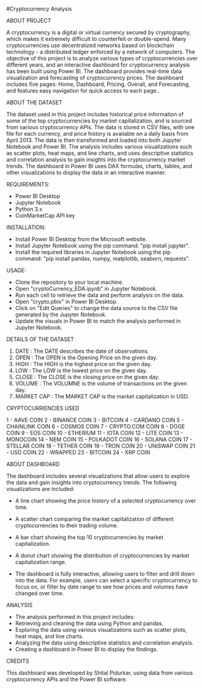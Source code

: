 #Cryptocurrency Analysis

ABOUT PROJECT

A cryptocurrency is a digital or virtual currency secured by cryptography, which makes it extremely difficult to counterfeit or double-spend. Many cryptocurrencies use decentralized networks based on blockchain technology - a distributed ledger enforced by a network of computers. The objective of this project is to analyze various types of cryptocurrencies over different years, and an interactive dashboard for cryptocurrency analysis has been built using Power BI. The dashboard provides real-time data visualization and forecasting of cryptocurrency prices. The dashboard includes five pages: Home, Dashboard, Pricing, Overall, and Forecasting, and features easy navigation for quick access to each page..

ABOUT THE DATASET

The dataset used in this project includes historical price information of some of the top cryptocurrencies by market capitalization, and is sourced from various cryptocurrency APIs. The data is stored in CSV files, with one file for each currency, and price history is available on a daily basis from April 2013. The data is then transformed and loaded into both Jupyter Notebook and Power BI. The analysis includes various visualizations such as scatter plots, heat maps, and line charts, and uses descriptive statistics and correlation analysis to gain insights into the cryptocurrency market trends. The dashboard in Power BI uses DAX formulas, charts, tables, and other visualizations to display the data in an interactive manner.

REQUIREMENTS:
- Power BI Desktop
- Jupyter Notebook
- Python 3.x
- CoinMarketCap API key

INSTALLATION:
- Install Power BI Desktop from the Microsoft website.
- Install Jupyter Notebook using the pip command: "pip install jupyter".
- Install the required libraries in Jupyter Notebook using the pip command: "pip install pandas, numpy, matplotlib, seaborn, requests".

USAGE:
- Clone the repository to your local machine.
- Open "cryptoCurrency_EDA.ipynb" in Jupyter Notebook.
- Run each cell to retrieve the data and perform analysis on the data.
- Open "crypto.pbix" in Power BI Desktop.
- Click on "Edit Queries" to change the data source to the CSV file generated by the Jupyter Notebook.
- Update the visuals in Power BI to match the analysis performed in Jupyter Notebook.

DETAILS OF THE DATASET
1. DATE		    : The DATE describes the date of observations.
2. OPEN		    : The OPEN is the Opening Price on the given day.
3. HIGH		    : The HIGH is the highest price on the given day.
4. LOW		    : The LOW is the lowest price on the given day.
5. CLOSE	    : The CLOSE is the closing price on the given day.
6. VOLUME	    : The VOLUMNE is the volume of transactions on the given day.
7. MARKET CAP	: The MARKET CAP is the market capitalization in USD.

CRYPTOCURRIENCIES USED

1 - AAVE COIN
2 - BINANCE COIN
3 - BITCOIN
4 - CARDANO COIN
5 - CHAINLINK COIN
6 - COSMOS COIN
7 - CRYPTO.COM COIN
8 - DOGE COIN
9 - EOS COIN
10 - ETHERIUM 
11 - IOTA COIN
12 - LITE COIN
13 - MONOCOIN
14 - NEM COIN
15 - POLKADOT COIN
16 - SOLANA COIN
17 - STELLAR COIN
18 - TETHER COIN
19 - TRON COIN
20 - UNISWAP COIN
21 - USD COIN
22 - WRAPPED 
23 - BITCOIN
24 - XRP COIN

ABOUT DASHBOARD

The dashboard includes several visualizations that allow users to explore the data and gain insights into cryptocurrency trends. The following visualizations are included:

 - A line chart showing the price history of a selected cryptocurrency over time.

 - A scatter chart comparing the market capitalization of different cryptocurrencies to their trading volume.

 - A bar chart showing the top 10 cryptocurrencies by market capitalization.

 - A donut chart showing the distribution of cryptocurrencies by market capitalization range.

 - The dashboard is fully interactive, allowing users to filter and drill down into the data. For example, users can select a specific cryptocurrency to         focus on, or filter by date range to see how prices and volumes have changed over time.

ANALYSIS

- The analysis performed in this project includes:
- Retrieving and cleaning the data using Python and pandas.
- Exploring the data using various visualizations such as scatter plots, heat maps, and line charts.
- Analyzing the data using descriptive statistics and correlation analysis.
- Creating a dashboard in Power BI to display the findings.

CREDITS

This dashboard was developed by Shital Pidurkar, using data from various cryptocurrency APIs and the Power BI software.


